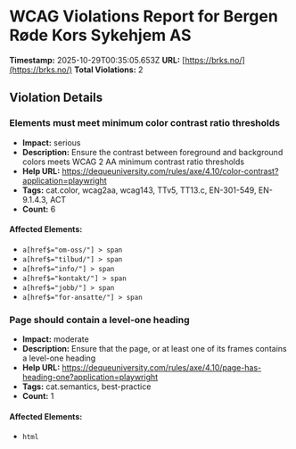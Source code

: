# WCAG Violations Report for Bergen Røde Kors Sykehjem AS

**Timestamp:** 2025-10-29T00:35:05.653Z
**URL:** [https://brks.no/](https://brks.no/)
**Total Violations:** 2

## Violation Details

### Elements must meet minimum color contrast ratio thresholds

- **Impact:** serious
- **Description:** Ensure the contrast between foreground and background colors meets WCAG 2 AA minimum contrast ratio thresholds
- **Help URL:** https://dequeuniversity.com/rules/axe/4.10/color-contrast?application=playwright
- **Tags:** cat.color, wcag2aa, wcag143, TTv5, TT13.c, EN-301-549, EN-9.1.4.3, ACT
- **Count:** 6

#### Affected Elements:

- `a[href$="om-oss/"] > span`
- `a[href$="tilbud/"] > span`
- `a[href$="info/"] > span`
- `a[href$="kontakt/"] > span`
- `a[href$="jobb/"] > span`
- `a[href$="for-ansatte/"] > span`

### Page should contain a level-one heading

- **Impact:** moderate
- **Description:** Ensure that the page, or at least one of its frames contains a level-one heading
- **Help URL:** https://dequeuniversity.com/rules/axe/4.10/page-has-heading-one?application=playwright
- **Tags:** cat.semantics, best-practice
- **Count:** 1

#### Affected Elements:

- `html`
